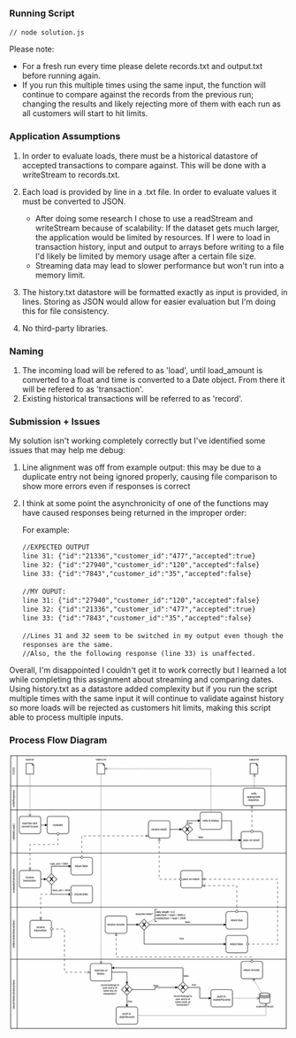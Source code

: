 ### Running Script

```
// node solution.js
```

Please note:
- For a fresh run every time please delete records.txt and output.txt before running again.
- If you run this multiple times using the same input, the function will continue to compare against the records from the previous run; changing the results and      likely rejecting more of them with each run as all customers will start to hit limits.

### Application Assumptions

1.  In order to evaluate loads, there must be a historical datastore of accepted transactions to compare against. This will be done with a writeStream to records.txt.

2.  Each load is provided by line in a .txt file. In order to evaluate values it must be converted to JSON.

    - After doing some research I chose to use a readStream and writeStream because of scalability: If the dataset gets much larger, the application would be limited by resources. If I were to load in transaction history, input and output to arrays before writing to a file I'd likely be limited by memory usage after a certain file size.
    - Streaming data may lead to slower performance but won't run into a memory limit.

3.  The history.txt datastore will be formatted exactly as input is provided, in lines. Storing as JSON would allow for easier evaluation but I'm doing this for file consistency.

4.  No third-party libraries.

### Naming

1. The incoming load will be refered to as 'load', until load_amount is converted to a float and time is converted to a Date object. From there it will be refered to as 'transaction'.
2. Existing historical transactions will be referred to as 'record'.

### Submission + Issues

My solution isn't working completely correctly but I've identified some issues that may help me debug:

1. Line alignment was off from example output: this may be due to a duplicate entry not being ignored properly, causing file comparison to show more errors even if responses is correct

2. I think at some point the asynchronicity of one of the functions may have caused responses being returned in the improper order:

   For example:

   ```
   //EXPECTED OUTPUT
   line 31: {"id":"21336","customer_id":"477","accepted":true}
   line 32: {"id":"27940","customer_id":"120","accepted":false}
   line 33: {"id":"7843","customer_id":"35","accepted":false}

   //MY OUPUT:
   line 31: {"id":"27940","customer_id":"120","accepted":false}
   line 32: {"id":"21336","customer_id":"477","accepted":true}
   line 33: {"id":"7843","customer_id":"35","accepted":false}

   //Lines 31 and 32 seem to be switched in my output even though the responses are the same.
   //Also, the the following response (line 33) is unaffected.

   ```

Overall, I'm disappointed I couldn't get it to work correctly but I learned a lot while completing this assignment about streaming and comparing dates. Using history.txt as a datastore added complexity but if you run the script multiple times with the same input it will continue to validate against history so more loads will be rejected as customers hit limits, making this script able to process multiple inputs.

### Process Flow Diagram

![processMap](/processFlow.png)
